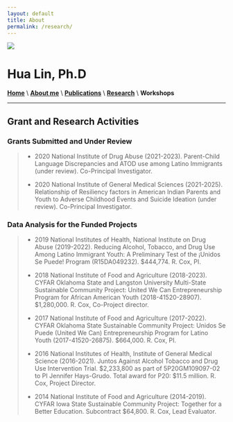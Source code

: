 ```yaml
---
layout: default
title: About
permalink: /research/
---
```


![](images/Family4.jpg")

# Hua Lin, Ph.D

  
[**Home**](/)  \  [**About me**](/about.md) \  [**Publications**](/publications.md) \ [**Research**](/research) \ **Workshops** 

***********

## Grant and Research Activities

### Grants Submitted and Under Review
> - 2020  National Institute of Drug Abuse (2021-2023). Parent-Child Language Discrepancies and ATOD use among Latino Immigrants (under review). Co-Principal Investigator.
>
> - 2020  National Institute of General Medical Sciences (2021-2025). Relationship of Resiliency factors in American Indian Parents and Youth to Adverse Childhood Events and Suicide Ideation (under review). Co-Principal Investigator.
>
### Data Analysis for the Funded Projects
>	- 2019  National Institutes of Health, National Institute on Drug Abuse (2019-2022). Reducing Alcohol, Tobacco, and Drug Use Among Latino Immigrant Youth: A Preliminary Test of the ¡Unidos Se Puede! Program (R15DA049232). $444,774. R. Cox, PI.
>
> -	2018  National Institute of Food and Agriculture (2018-2023). CYFAR Oklahoma State and Langston University Multi-State Sustainable Community Project: United We Can Entrepreneurship Program for African American Youth (2018-41520-28907). $1,280,000. R. Cox, Co-Project director.
>
> -	2017  National Institute of Food and Agriculture (2017-2022). CYFAR Oklahoma State Sustainable Community Project: Unidos Se Puede (United We Can) Entrepreneurship Program for Latino Youth (2017-41520-26875). $664,000. R. Cox, PI.
>
> -	2016  National Institutes of Health, Institute of General Medical Science (2016-2021). Juntos Against Alcohol Tobacco and Drug Use Intervention Trial.  $2,233,800 as part of 5P20GM109097-02 to PI Jennifer Hays-Grudo. Total award for P20: $11.5 million. R. Cox, Project Director.
> - 2014  National Institute of Food and Agriculture (2014-2019).  CYFAR Iowa State Sustainable Community Project: Together for a Better Education. Subcontract $64,800.  R. Cox, Lead Evaluator.
